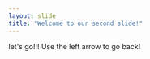 ```yaml
---
layout: slide
title: "Welcome to our second slide!"
---
```

let's go!!!
Use the left arrow to go back!
